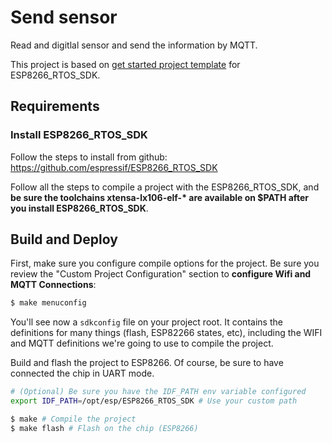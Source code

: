 # Send sensor

Read and digitlal sensor and send the information by MQTT.

This project is based on [get started project template](https://github.com/espressif/ESP8266_RTOS_SDK/tree/master/examples/get-started) for ESP8266_RTOS_SDK.

## Requirements
### Install ESP8266_RTOS_SDK

Follow the steps to install from github:
https://github.com/espressif/ESP8266_RTOS_SDK

Follow all the steps to compile a project with the ESP8266_RTOS_SDK, and **be sure the toolchains xtensa-lx106-elf-\* are available on $PATH after you install ESP8266_RTOS_SDK**.

## Build and Deploy

First, make sure you configure compile options for the project. Be sure you review the "Custom Project Configuration" section to **configure Wifi and MQTT Connections**:

```bash
$ make menuconfig
```

You'll see now a `sdkconfig` file on your project root. It contains the definitions for many things (flash, ESP82266 states, etc), including the WIFI and MQTT definitions we're going to use to compile the project.

Build and flash the project to ESP8266. Of course, be sure to have connected the chip in UART mode.

```bash
# (Optional) Be sure you have the IDF_PATH env variable configured
export IDF_PATH=/opt/esp/ESP8266_RTOS_SDK # Use your custom path

$ make # Compile the project
$ make flash # Flash on the chip (ESP8266)
```
